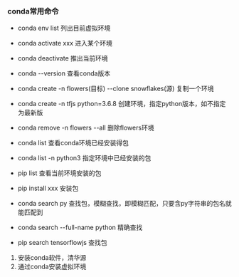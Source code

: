 ### conda常用命令

* conda env list 列出目前虚拟环境
* conda activate xxx 进入某个环境
* conda deactivate 推出当前环境
* conda --version 查看conda版本
* conda create -n flowers(目标) --clone snowflakes(源) 复制一个环境
* conda create -n tfjs python=3.6.8 创建环境，指定python版本，如不指定为最新版
* conda remove -n flowers --all 删除flowers环境
* conda list 查看conda环境已经安装得包
* conda list -n python3 指定环境中已经安装的包
* pip list 查看当前环境安装的包
* pip install xxx 安装包
* conda search py     查找包，模糊查找，即模糊匹配，只要含py字符串的包名就能匹配到
* conda search --full-name python  精确查找

* pip search tensorflowjs 查找包



1. 安装conda软件，清华源
2. 通过conda安装虚拟环境


